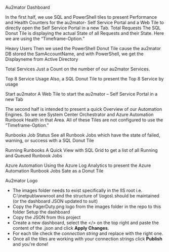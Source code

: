 Au2mator Dashboard

In the first half, we use SQL and PowerShell tiles to present Performance and Health Counters for the au2mator- Self Service Portal and a Web Tile to directly open the Self Service Portal in a new Tab.
Total Requests
	The SQL Donut Tile is displaying the actual State of all Requests and their State. Here we are using the “Timeframe-Option.”

Heavy Users
	Then we used the PowerShell Donut Tile cause the au2mator DB stored the SamAccountName, and with PowerShell, we get the Displayneme from Active Directory

Total Services
	Just a Count on the number of our au2mator Services.

Top 8 Service Usage
	Also, a SQL Donut Tile to present the Top 8 Service by usage

Start au2mator
	A Web Tile to start the au2mator – Self Service Portal in a new Tab
  

The second half is intended to present a quick Overview of our Automation Engines. So we see System Center Orchestrator and Azure Automation Runbook Health in that Area. All of these Tiles are not configured to use the “Timeframe-Option.”

Runbooks Job Status
	See all Runbook Jobs which have the state of failed, warning, or success with a SQL Donut Tile

Running Runbooks
	A Quick View with SQL Grid to get a list of all Running and Queued Runbook Jobs

Azure Automation
	Using the Azure Log Analytics to present the Azure Automation Runbook Jobs Sate as a Donut Tile
 
Au2mator Logo
- The images folder needs to exist specifically in the IIS root i.e. C:\inetpub\wwwroot and the structure of \logos\ should be maintained (or the dashboard JSON updated to suit)
- Copy the PagerDuty.png logo from the images folder in the repo to this folder
Setup the dashboard
- Copy the JSON from this project
- Create a new dashboard, select the </> on the top right and paste the content of the .json and click **Apply Changes**.
- For each tile check the *connection string* and replace with the right one.
- Once all the tiles are working with your connection strings click **Publish** and you're done!
  

